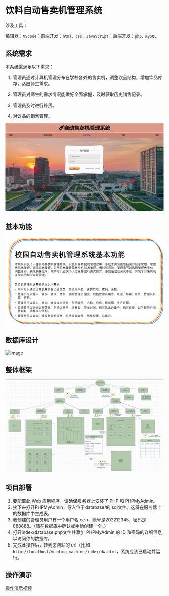
# 饮料自动售卖机管理系统

涉及工具：

编辑器：```VScode```；前端开发：```html，css，JavaScript```；后端开发：```php，mySQL```

## 系统需求

本系统需满足以下需求：

1. 管理员通过计算机管理分布在学校各处的售卖机，调整饮品结构，增加饮品库存，适应师生需求。

2. 管理员对师生的需求情况能做好全面掌握，及时获取历史销售记录。

3. 管理员及时进行补货。

4. 对饮品的销售管理。

![image-20240611230833607](./%E9%A5%AE%E6%96%99%E8%87%AA%E5%8A%A8%E5%94%AE%E5%8D%96%E6%9C%BA%E7%AE%A1%E7%90%86%E7%B3%BB%E7%BB%9F.assets/image-20240611230833607-1718118519683-3.png)

## 基本功能

![image-20240611231656512](./%E9%A5%AE%E6%96%99%E8%87%AA%E5%8A%A8%E5%94%AE%E5%8D%96%E6%9C%BA%E7%AE%A1%E7%90%86%E7%B3%BB%E7%BB%9F.assets/image-20240611231656512-1718119026653-9-1718119028814-11.png)

## 数据库设计

<img width="931" alt="image" src="https://github.com/liucenlu/vending_machine/assets/121762292/761b50e1-22bc-4035-8fe5-44672676d538">

## 整体框架

![image-20240611231800068](./%E9%A5%AE%E6%96%99%E8%87%AA%E5%8A%A8%E5%94%AE%E5%8D%96%E6%9C%BA%E7%AE%A1%E7%90%86%E7%B3%BB%E7%BB%9F.assets/image-20240611231800068-1718119081296-13.png)

## 项目部署

1. 要配置此 Web 应用程序，请确保服务器上安装了 PHP 和 PHPMyAdmin。
2. 接下来打开PHPMyAdmin，导入位于database/的.sql文件。这将在服务器上的数据库中生成表。
3. 我创建的管理员用户有一个用户名 cen，账号是202212345，密码是 888888。（请在数据库中确认或手动创建一个。）
4. 打开index/database.php文件并添加 PHPMyAdmin 的 ID 和密码的详细信息以访问你的数据库。
5. 完成此操作后，转到您网站的 url（比如```http://localhost/vending_machine/index/dw.html```，系统应该已启动并运行。

## 操作演示

[操作演示视频](https://github.com/liucenlu/vending_machine/blob/main/%E6%93%8D%E4%BD%9C%E6%BC%94%E7%A4%BA.mp4)
